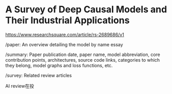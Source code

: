 # A Survey of Deep Causal Models and Their Industrial Applications

https://www.researchsquare.com/article/rs-2689686/v1

/paper: An overview detailing the model by name essay

/summary: Paper publication date, paper name, model abbreviation, core contribution points, architectures, source code links, categories to which they belong, model graphs and loss functions, etc.

/survey: Related review articles

AI review在投
